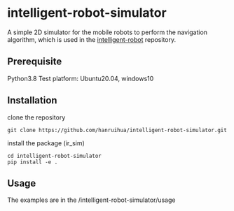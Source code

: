 # intelligent-robot-simulator

A simple 2D simulator for the mobile robots to perform the navigation algorithm, which is used in the [intelligent-robot](https://github.com/hanruihua/intelligent-robot) repository.

## Prerequisite

Python3.8
Test platform: Ubuntu20.04, windows10

## Installation

clone the repository

```
git clone https://github.com/hanruihua/intelligent-robot-simulator.git
```

install the package (ir_sim)

```
cd intelligent-robot-simulator
pip install -e .
```

## Usage

The examples are in the /intelligent-robot-simulator/usage

